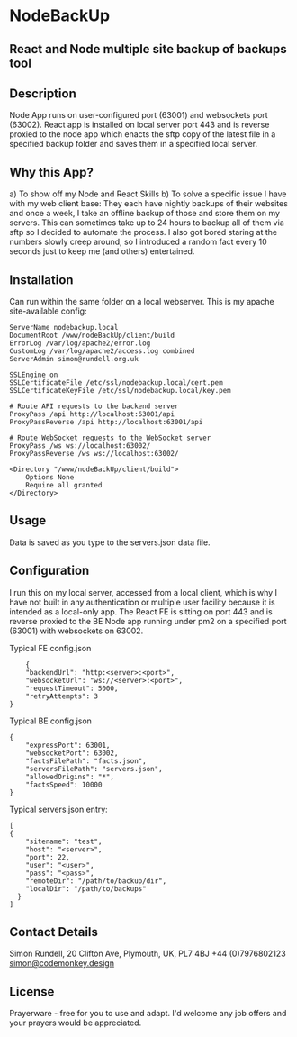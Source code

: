 # NodeBackUp
## React and Node multiple site backup of backups tool
## Description
Node App runs on user-configured port (63001) and websockets port (63002). React app is installed on local server port 443 and is reverse proxied to the node app which enacts the sftp copy of the latest file in a specified backup folder and saves them in a specified local server.
## Why this App?
a) To show off my Node and React Skills
b) To solve a specific issue I have with my web client base: They each have nightly backups of their websites and once a week, I take an offline backup of those and store them on my servers. This can sometimes take up to 24 hours to backup all of them via sftp so I decided to automate the process. I also got bored staring at the numbers slowly creep around, so I introduced a random fact every 10 seconds just to keep me (and others) entertained.

## Installation
Can run within the same folder on a local webserver. This is my apache site-available config:
```
ServerName nodebackup.local
DocumentRoot /www/nodeBackUp/client/build
ErrorLog /var/log/apache2/error.log
CustomLog /var/log/apache2/access.log combined
ServerAdmin simon@rundell.org.uk

SSLEngine on
SSLCertificateFile /etc/ssl/nodebackup.local/cert.pem
SSLCertificateKeyFile /etc/ssl/nodebackup.local/key.pem

# Route API requests to the backend server
ProxyPass /api http://localhost:63001/api
ProxyPassReverse /api http://localhost:63001/api

# Route WebSocket requests to the WebSocket server
ProxyPass /ws ws://localhost:63002/
ProxyPassReverse /ws ws://localhost:63002/

<Directory "/www/nodeBackUp/client/build">
    Options None
    Require all granted
</Directory>
```
## Usage
Data is saved as you type to the servers.json data file.

## Configuration
I run this on my local server, accessed from a local client, which is why I have not built in any authentication or multiple user facility because it is intended as a local-only app. The React FE is sitting on port 443 and is reverse proxied to the BE Node app running under pm2 on a specified port (63001) with websockets on 63002.

Typical FE config.json
```
	{
    "backendUrl": "http:<server>:<port>",
    "websocketUrl": "ws://<server>:<port>",
    "requestTimeout": 5000,
    "retryAttempts": 3
}
```

Typical BE config.json
```
{
    "expressPort": 63001,
    "websocketPort": 63002,
    "factsFilePath": "facts.json",
    "serversFilePath": "servers.json",
    "allowedOrigins": "*",
    "factsSpeed": 10000
}
```

Typical servers.json entry:
```
[
{
    "sitename": "test",
    "host": "<server>",
    "port": 22,
    "user": "<user>",
    "pass": "<pass>",
    "remoteDir": "/path/to/backup/dir",
    "localDir": "/path/to/backups"
  }
]
```

## Contact Details
Simon Rundell, 20 Clifton Ave, Plymouth, UK, PL7 4BJ
+44 (0)7976802123
simon@codemonkey.design

## License
Prayerware - free for you to use and adapt. I'd welcome any job offers and your prayers would be appreciated.